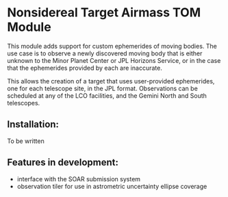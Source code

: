 # Nonsidereal Target Airmass TOM Module

This module adds support for custom ephemerides of moving bodies. The use case
is to observe a newly discovered moving body that is either unknown to the
Minor Planet Center or JPL Horizons Service, or in the case that the ephemerides
provided by each are inaccurate.

This allows the creation of a target that uses user-provided ephemerides, one
for each telescope site, in the JPL format. Observations can be scheduled at
any of the LCO facilities, and the Gemini North and South telescopes.

## Installation:

To be written

## Features in development:

 * interface with the SOAR submission system
 * observation tiler for use in astrometric uncertainty ellipse coverage
